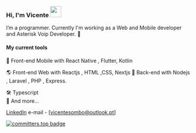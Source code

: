 ### Hi, I'm Vicente <img src="https://media.giphy.com/media/hvRJCLFzcasrR4ia7z/giphy.gif" width="30" >


I’m a programmer. Currently I'm working as a Web and Mobile developer and Asterisk Voip Developer. 🚀

#### My current tools 
📲 Front-end Mobile with React Native , Flutter, Kotlin

🌎 Front-end Web with Reactjs , HTML ,CSS, Nextjs
📡 Back-end with Nodejs , Laravel , PHP , Express.

🛠️ Typescript  
🧰 And more...  

[LinkedIn](https://www.linkedin.com/in/sombo/) 
e-mail - [vicentesombo@outlook.pt]


[![committers.top badge](https://user-badge.committers.top/angola_public/sombo20.svg)](https://user-badge.committers.top/angola_public/sombo20)
